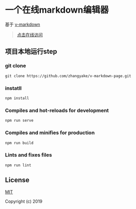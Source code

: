 


# 一个在线markdown编辑器

 基于 [v-markdown](https://www.npmjs.com/package/@zkhh/v-markdown)

 > [点击在线访问](https://zhangyake.github.io/v-markdown-page/dist/index.html)

## 项目本地运行step

### git clone

```
git clone https://github.com/zhangyake/v-markdown-page.git
```

### instatll

```
npm install
```

### Compiles and hot-reloads for development
```
npm run serve
```

### Compiles and minifies for production
```
npm run build
```

### Lints and fixes files
```
npm run lint
```
## License
[MIT](http://opensource.org/licenses/MIT)

Copyright (c) 2019
